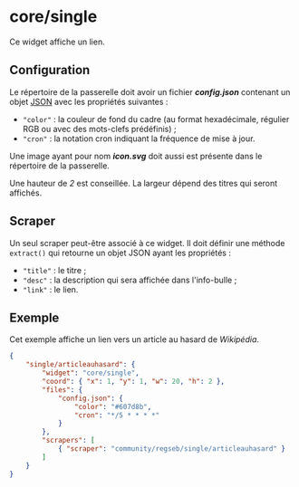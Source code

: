 # core/single

Ce widget affiche un lien.

## Configuration

Le répertoire de la passerelle doit avoir un fichier ***config.json***
contenant un objet
[JSON](http://www.json.org/json-fr.html "JavaScript Object Notation") avec les
propriétés suivantes :

- `"color"` : la couleur de fond du cadre (au format hexadécimale, régulier RGB
  ou avec des mots-clefs prédéfinis) ;
- `"cron"` : la notation cron indiquant la fréquence de mise à jour.

Une image ayant pour nom ***icon.svg*** doit aussi est présente dans le
répertoire de la passerelle.

Une hauteur de *2* est conseillée. La largeur dépend des titres qui seront
affichés.

## Scraper

Un seul scraper peut-être associé à ce widget. Il doit définir une méthode
`extract()` qui retourne un objet JSON ayant les propriétés :

- `"title"` : le titre ;
- `"desc"` : la description qui sera affichée dans l'info-bulle ;
- `"link"` : le lien.

## Exemple

Cet exemple affiche un lien vers un article au hasard de *Wikipédia*.

```JSON
{
    "single/articleauhasard": {
        "widget": "core/single",
        "coord": { "x": 1, "y": 1, "w": 20, "h": 2 },
        "files": {
            "config.json": {
                "color": "#607d8b",
                "cron": "*/5 * * * *"
            }
        },
        "scrapers": [
            { "scraper": "community/regseb/single/articleauhasard" }
        ]
    }
}
```
